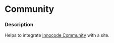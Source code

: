 # Community

### Description

Helps to integrate [Innocode Community](https://innocode.com/product/community/)
with a site.
